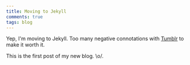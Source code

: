 ```yaml
---
title: Moving to Jekyll
comments: true
tags: blog
---
```

Yep, I'm moving to Jekyll. Too many negative connotations with
[Tumblr](http://rickyelrod.tumblr.com) to make it worth it.

This is the first post of my new blog. \o/.
